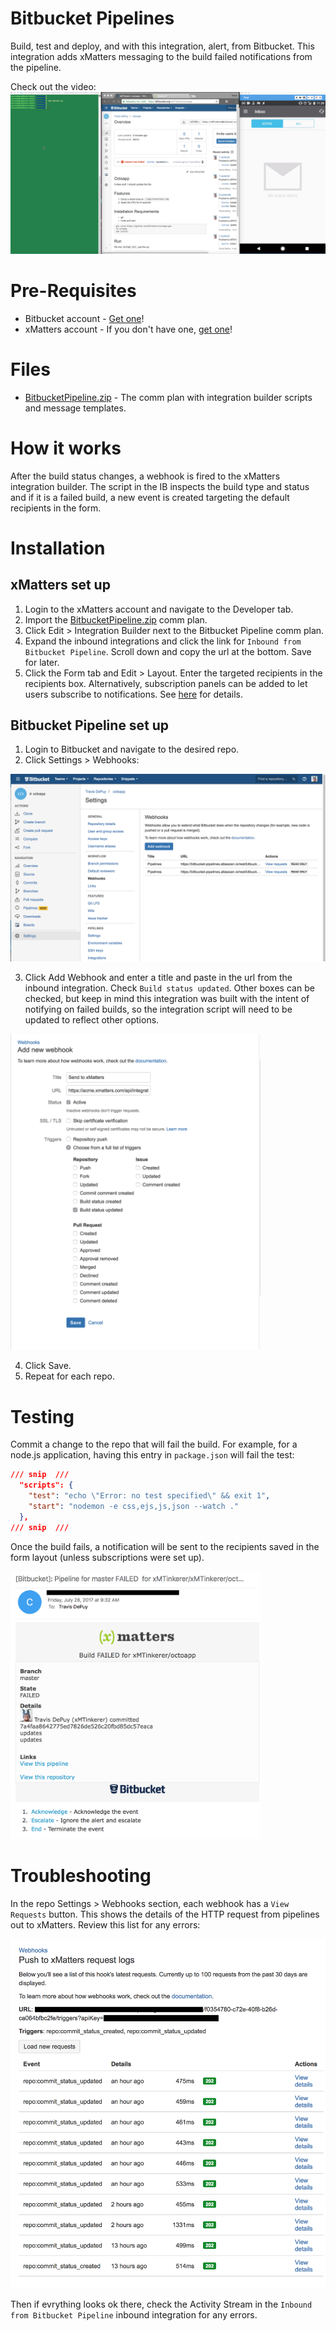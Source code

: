 
# Bitbucket Pipelines
Build, test and deploy, and with this integration, alert, from Bitbucket. This integration adds xMatters messaging to the build failed notifications from the pipeline. 

Check out the video:
[![IMAGE ALT TEXT](media/VideoPreview.png)](media/Pipelines.mov?raw=true "Pipelines video")

# Pre-Requisites
* Bitbucket account - [Get one](https://bitbucket.org/)! 
* xMatters account - If you don't have one, [get one](https://www.xmatters.com)!

# Files
* [BitbucketPipeline.zip](BitbucketPipeline.zip) - The comm plan with integration builder scripts and message templates.

# How it works
After the build status changes, a webhook is fired to the xMatters integration builder. The script in the IB inspects the build type and status and if it is a failed build, a new event is created targeting the default recipients in the form. 

# Installation

## xMatters set up
1. Login to the xMatters account and navigate to the Developer tab. 
2. Import the [BitbucketPipeline.zip](BitbucketPipeline.zip) comm plan. 
3. Click Edit > Integration Builder next to the Bitbucket Pipeline comm plan.
4. Expand the inbound integrations and click the link for `Inbound from Bitbucket Pipeline`. Scroll down and copy the url at the bottom. Save for later. 
5. Click the Form tab and Edit > Layout. Enter the targeted recipients in the recipients box. Alternatively, subscription panels can be added to let users subscribe to notifications. See [here](https://help.xmatters.com/OnDemand/xmodwelcome/communicationplanbuilder/subscriptionforms.htm?cshid=SubscriptionFormListPlace) for details. 


## Bitbucket Pipeline set up
1. Login to Bitbucket and navigate to the desired repo. 
2. Click Settings > Webhooks:

<kbd>
	<img src="media/Settings-Webhook.png" width="600">
</kbd>

3. Click Add Webhook and enter a title and paste in the url from the inbound integration. Check `Build status updated`. Other boxes can be checked, but keep in mind this integration was built with the intent of notifying on failed builds, so the integration script will need to be updated to reflect other options. 

<kbd>
	<img src="media/New-Webhook.png" width="400">
</kbd>

4. Click Save.
5. Repeat for each repo. 

# Testing
Commit a change to the repo that will fail the build. For example, for a node.js application, having this entry in `package.json` will fail the test:

```json
/// snip  ///
  "scripts": {
    "test": "echo \"Error: no test specified\" && exit 1",
    "start": "nodemon -e css,ejs,js,json --watch ."
  },
/// snip  ///
```

Once the build fails, a notification will be sent to the recipients saved in the form layout (unless subscriptions were set up).

<kbd>
	<img src="media/Email.png" width="400">
</kbd>


# Troubleshooting
In the repo Settings > Webhooks section, each webhook has a `View Requests` button. This shows the details of the HTTP request from pipelines out to xMatters. Review this list for any errors:

<kbd>
	<img src="media/Settings-Webhook-View-Requests.png">
</kbd>

Then if evrything looks ok there, check the Activity Stream in the `Inbound from Bitbucket Pipeline` inbound integration for any errors. 




